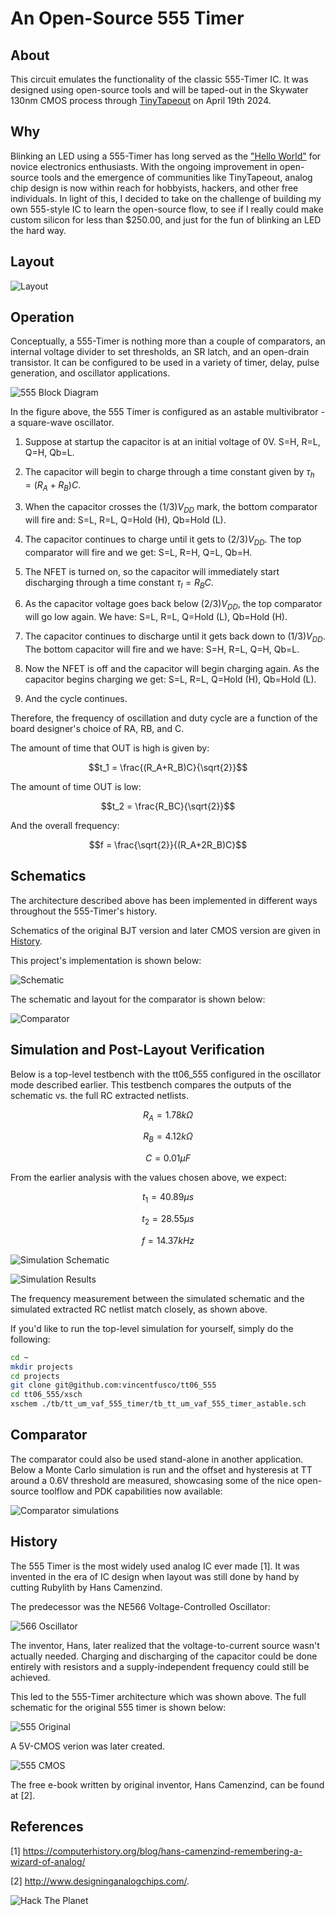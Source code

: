 # An Open-Source 555 Timer #

## About ##
This circuit emulates the functionality of the classic 555-Timer IC. It was designed using open-source tools and will be taped-out in the Skywater 130nm CMOS process through [TinyTapeout](https://app.tinytapeout.com/shuttles/tt06) on April 19th 2024.
 
## Why ##
 
Blinking an LED using a 555-Timer has long served as the ["Hello World"](https://en.wikipedia.org/wiki/%22Hello,_World!%22_program) for novice electronics enthusiasts. With the ongoing improvement in open-source tools and the emergence of communities like TinyTapeout, analog chip design is now within reach for hobbyists, hackers, and other free individuals. In light of this, I decided to take on the challenge of building my own 555-style IC to learn the open-source flow, to see if I really could make custom silicon for less than $250.00, and just for the fun of blinking an LED the hard way.
 
## Layout ##
![Layout](./docs/555_layout.png)

## Operation ##

Conceptually, a 555-Timer is nothing more than a couple of comparators, an internal voltage divider to set thresholds, an SR latch, and an open-drain transistor. It can be configured to be used in a variety
of timer, delay, pulse generation, and oscillator applications.

![555 Block Diagram](./docs/555_system_diagram.PNG)

In the figure above, the 555 Timer is configured as an astable multivibrator - a square-wave oscillator.

1. Suppose at startup the capacitor is at an initial voltage of 0V. S=H, R=L, Q=H, Qb=L. 

2. The capacitor will begin to charge through a time constant given by $\tau_h = (R_A+R_B)C$.

3.  When the capacitor crosses the $(1/3)V_{DD}$ mark, the bottom comparator will fire and: S=L, R=L, Q=Hold (H), Qb=Hold (L).

4. The capacitor continues to charge until it gets to $(2/3)V_{DD}$. The top comparator will fire and we get: S=L, R=H, Q=L, Qb=H.

5. The NFET is turned on, so the capacitor will immediately start discharging through a time constant $\tau_l = R_BC$.

6. As the capacitor voltage goes back below $(2/3)V_{DD}$, the top comparator will go low again. We have: S=L, R=L, Q=Hold (L), Qb=Hold (H).

7. The capacitor continues to discharge until it gets back down to $(1/3)V_{DD}$. The bottom capacitor will fire and we have: S=H, R=L, Q=H, Qb=L.

8. Now the NFET is off and the capacitor will begin charging again. As the capacitor begins charging we get: S=L, R=L, Q=Hold (H), Qb=Hold (L).

9. And the cycle continues.

Therefore, the frequency of oscillation and duty cycle are a function of the board designer's choice of RA, RB, and C. 

The amount of time that OUT is high is given by:

$$t_1 = \frac{(R_A+R_B)C}{\sqrt{2}}$$

The amount of time OUT is low:

$$t_2 = \frac{R_BC}{\sqrt{2}}$$

And the overall frequency:

$$f = \frac{\sqrt{2}}{(R_A+2R_B)C}$$

## Schematics ##

The architecture described above has been implemented in different ways throughout the 555-Timer's history. 

Schematics of the original BJT version and later CMOS version are given in [History](#history).

This project's implementation is shown below:

![Schematic](./docs/timer_core_schematic.PNG)

The schematic and layout for the comparator is shown below:

![Comparator](./docs/comp_p_schem_vs_layout.PNG)

## Simulation and Post-Layout Verification ##

Below is a top-level testbench with the tt06_555 configured in the oscillator mode described earlier. This testbench compares the outputs of the schematic vs. the full RC extracted netlists.

$$R_A = 1.78k\Omega$$

$$R_B = 4.12k\Omega$$

$$C = 0.01\mu F$$

From the earlier analysis with the values chosen above, we expect:

$$t_1 = 40.89\mu s$$

$$t_2 = 28.55\mu s$$

$$ f = 14.37kHz$$

![Simulation Schematic](./docs/tb_tt_um_vaf_555_timer_astable_schematic.PNG)

![Simulation Results](./docs/tb_tt_um_vaf_555_timer_astable_results.png)

The frequency measurement between the simulated schematic and the simulated extracted RC netlist match closely, as shown above.

If you'd like to run the top-level simulation for yourself, simply do the following:

``` bash
cd ~
mkdir projects
cd projects
git clone git@github.com:vincentfusco/tt06_555
cd tt06_555/xsch
xschem ./tb/tt_um_vaf_555_timer/tb_tt_um_vaf_555_timer_astable.sch
```

## Comparator ##

The comparator could also be used stand-alone in another application. Below a Monte Carlo simulation is run and the offset and hysteresis at TT around a 0.6V threshold are measured, showcasing some of the nice open-source toolflow and PDK capabilities now available:

![Comparator simulations](./docs/comp_p_simulations.PNG)

## History ##

The 555 Timer is the most widely used analog IC ever made [1]. It was invented in the era of IC design when layout was still done by hand by cutting Rubylith by Hans Camenzind.

The predecessor was the NE566 Voltage-Controlled Oscillator:

![566 Oscillator](./docs/566_oscillator.PNG)

The inventor, Hans, later realized that the voltage-to-current source wasn't actually needed. Charging and discharging of the capacitor could be done entirely with resistors and a supply-independent frequency could still be achieved. 

This led to the 555-Timer architecture which was shown above. The full schematic for the original 555 timer is shown below:

![555 Original](./docs/555_original.PNG)

A 5V-CMOS verion was later created.

![555 CMOS](./docs/555_cmos.PNG)

The free e-book written by original inventor, Hans Camenzind, can be found at [2].

## References ##

[1] https://computerhistory.org/blog/hans-camenzind-remembering-a-wizard-of-analog/

[2] http://www.designinganalogchips.com/.

![Hack The Planet](./docs/gibson.PNG)
